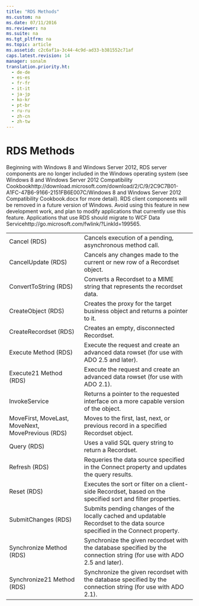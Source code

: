 ```yaml
---
title: "RDS Methods"
ms.custom: na
ms.date: 07/11/2016
ms.reviewer: na
ms.suite: na
ms.tgt_pltfrm: na
ms.topic: article
ms.assetid: c2c6af1a-3c44-4c9d-ad33-b381552c71af
caps.latest.revision: 14
manager: sonalm
translation.priority.ht: 
  - de-de
  - es-es
  - fr-fr
  - it-it
  - ja-jp
  - ko-kr
  - pt-br
  - ru-ru
  - zh-cn
  - zh-tw
---
```

# RDS Methods
<?xml version="1.0" encoding="utf-8"?>
<developerOrientationDocument xmlns="http://ddue.schemas.microsoft.com/authoring/2003/5" xmlns:xlink="http://www.w3.org/1999/xlink" xmlns:xsi="http://www.w3.org/2001/XMLSchema-instance" xsi:schemaLocation="http://ddue.schemas.microsoft.com/authoring/2003/5 http://dduestorage.blob.core.windows.net/ddueschema/developer.xsd">
  <introduction>
    <alert class="important">
      <para>Beginning with Windows 8 and Windows Server 2012, RDS server components are no longer included in the Windows operating system (see Windows 8 and <externalLink><linkText>Windows Server 2012 Compatibility Cookbook</linkText><linkUri>http://download.microsoft.com/download/2/C/9/2C9C7B01-A1FC-47B6-9166-2151FB6E007C/Windows 8 and Windows Server 2012 Compatibility Cookbook.docx</linkUri></externalLink> for more detail). RDS client components will be removed in a future version of Windows. Avoid using this feature in new development work, and plan to modify applications that currently use this feature. Applications that use RDS should migrate to <externalLink><linkText>WCF Data Service</linkText><linkUri>http://go.microsoft.com/fwlink/?LinkId=199565</linkUri></externalLink>.</para>
    </alert>
    <table xmlns:caps="http://schemas.microsoft.com/build/caps/2013/11">
      <tbody>
        <tr>
          <TD>
            <para>             <legacyLink xlink:href="560b5b3d-fba9-4275-8920-9c3e186134f7">Cancel (RDS)</legacyLink>           </para>
          </TD>
          <TD>
            <para>Cancels execution of a pending, asynchronous method call.</para>
          </TD>
        </tr>
        <tr>
          <TD>
            <para>             <legacyLink xlink:href="76d8a6e9-bc6c-4ea0-8e7a-2bae5ed06650">CancelUpdate (RDS)</legacyLink>           </para>
          </TD>
          <TD>
            <para>Cancels any changes made to the current or new row of a <legacyBold>Recordset</legacyBold> object.</para>
          </TD>
        </tr>
        <tr>
          <TD>
            <para>             <legacyLink xlink:href="b3f36bc8-6f69-49b0-83cd-2ccd3afebfbe">ConvertToString (RDS)</legacyLink>           </para>
          </TD>
          <TD>
            <para>Converts a <legacyBold>Recordset</legacyBold> to a MIME string that represents the recordset data.</para>
          </TD>
        </tr>
        <tr>
          <TD>
            <para>             <legacyLink xlink:href="dec96be6-0b31-4953-9c9a-e962b5afcd18">CreateObject (RDS)</legacyLink>           </para>
          </TD>
          <TD>
            <para>Creates the proxy for the target business object and returns a pointer to it.</para>
          </TD>
        </tr>
        <tr>
          <TD>
            <para>             <legacyLink xlink:href="6840b1e5-c04d-4d3e-9dcc-42128c83492f">CreateRecordset (RDS)</legacyLink>           </para>
          </TD>
          <TD>
            <para>Creates an empty, disconnected <legacyBold>Recordset</legacyBold>.</para>
          </TD>
        </tr>
        <tr>
          <TD>
            <para>             <legacyLink xlink:href="2d9c30e9-ab5b-4920-91b8-48454c2fb5d8">Execute Method (RDS)</legacyLink>           </para>
          </TD>
          <TD>
            <para>Execute the request and create an advanced data rowset (for use with ADO 2.5 and later).</para>
          </TD>
        </tr>
        <tr>
          <TD>
            <para>             <legacyLink xlink:href="9f131c8d-1497-416d-8209-abb481c38f7b">Execute21 Method (RDS)</legacyLink>           </para>
          </TD>
          <TD>
            <para>Execute the request and create an advanced data rowset (for use with ADO 2.1).</para>
          </TD>
        </tr>
        <tr>
          <TD>
            <para>
              <link xlink:href="ad45c676-ec7e-4a3a-9a6b-a54f75eb3012">InvokeService</link>
            </para>
          </TD>
          <TD>
            <para>Returns a pointer to the requested interface on a more capable version of the object.</para>
          </TD>
        </tr>
        <tr>
          <TD>
            <para>             <legacyLink xlink:href="45c80bb5-136f-4204-9df2-78740fa55574">MoveFirst, MoveLast, MoveNext, MovePrevious (RDS)</legacyLink>           </para>
          </TD>
          <TD>
            <para>Moves to the first, last, next, or previous record in a specified <legacyBold>Recordset</legacyBold> object.</para>
          </TD>
        </tr>
        <tr>
          <TD>
            <para>             <legacyLink xlink:href="20f2480f-3758-405d-a379-05a0dce74796">Query (RDS)</legacyLink>           </para>
          </TD>
          <TD>
            <para>Uses a valid SQL query string to return a <legacyBold>Recordset</legacyBold>.</para>
          </TD>
        </tr>
        <tr>
          <TD>
            <para>             <legacyLink xlink:href="c90a8050-0ff4-4c83-9925-261f2f2ccfe9">Refresh (RDS)</legacyLink>           </para>
          </TD>
          <TD>
            <para>Requeries the data source specified in the <legacyBold>Connect</legacyBold> property and updates the query results.</para>
          </TD>
        </tr>
        <tr>
          <TD>
            <para>             <legacyLink xlink:href="3957197a-f543-4d6b-9e11-67a77c2063b7">Reset (RDS)</legacyLink>           </para>
          </TD>
          <TD>
            <para>Executes the sort or filter on a client-side <legacyBold>Recordset</legacyBold>, based on the specified sort and filter properties.</para>
          </TD>
        </tr>
        <tr>
          <TD>
            <para>             <legacyLink xlink:href="250062a4-13c4-4bed-807d-8b9ad81536d4">SubmitChanges (RDS)</legacyLink>           </para>
          </TD>
          <TD>
            <para>Submits pending changes of the locally cached and updatable <legacyBold>Recordset</legacyBold> to the data source specified in the <legacyBold>Connect</legacyBold> property.</para>
          </TD>
        </tr>
        <tr>
          <TD>
            <para>             <legacyLink xlink:href="7af42866-7db2-4174-8251-388a2cf741f2">Synchronize Method (RDS)</legacyLink>           </para>
          </TD>
          <TD>
            <para>Synchronize the given recordset with the database specified by the connection string (for use with ADO 2.5 and later).</para>
          </TD>
        </tr>
        <tr>
          <TD>
            <para>             <legacyLink xlink:href="6b35f136-9d9a-4bdd-8144-67decfd3c4e9">Synchronize21 Method (RDS)</legacyLink>           </para>
          </TD>
          <TD>
            <para>Synchronize the given recordset with the database specified by the connection string (for use with ADO 2.1).</para>
          </TD>
        </tr>
      </tbody>
    </table>
  </introduction>
  <relatedTopics />
</developerOrientationDocument>